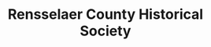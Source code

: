 ---
layout: repo
title: "Rensselaer County Historical Society"
id: 23254
permalink: repos/23254/
---